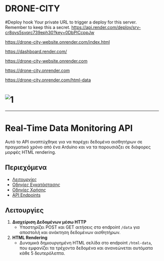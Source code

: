 # DRONE-CITY

#Deploy hook
Your private URL to trigger a deploy for this server. Remember to keep this a secret.  https://api.render.com/deploy/srv-cr8qvs5svqrc739eph30?key=0DbPICcppJw


  https://drone-city-website.onrender.com/index.html 

  https://dashboard.render.com/

  https://drone-city-website.onrender.com

  https://drone-city.onrender.com

https://drone-city.onrender.com/html-data


# ![1](https://github.com/user-attachments/assets/080e34d8-3290-4632-82b9-ab89d184ff61)

-----------------
# Real-Time Data Monitoring API

Αυτό το API αναπτύχθηκε για να παρέχει δεδομένα αισθητήρων σε πραγματικό χρόνο από ένα Arduino και να τα παρουσιάζει σε διάφορες μορφές HTML rendering.

## Περιεχόμενα

- [Λειτουργίες](#λειτουργίες)
- [Οδηγίες Εγκατάστασης](#οδηγίες-εγκατάστασης)
- [Οδηγίες Χρήσης](#οδηγίες-χρήσης)
- [API Endpoints](#api-endpoints)

## Λειτουργίες

1. **Διαχείριση Δεδομένων μέσω HTTP**
   - Υποστηρίζει POST και GET αιτήσεις στο endpoint `/data` για αποστολή και ανάκτηση δεδομένων αισθητήρων.
2. **HTML Rendering**
   - Δυναμικά δημιουργημένη HTML σελίδα στο endpoint `/html-data`, που εμφανίζει τα τρέχοντα δεδομένα και ανανεώνεται αυτόματα κάθε 5 δευτερόλεπτα.

